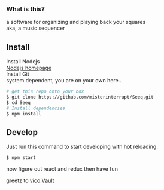 ### What is this?
a software for organizing and playing back your squares  
aka, a music sequencer


## Install
Install Nodejs  
[Nodejs homepage](https://nodejs.org/en/ "go git you some!")  
Install Git  
system dependent, you are on your own here..  
``` bash
# get this repo onto your box
$ git clone https://github.com/misterinterrupt/Seeq.git
$ cd Seeq
# Install dependencies
$ npm install

```
## Develop
Just run this command to start developing with hot reloading.  
``` bash
$ npm start
```  
now figure out react and redux then have fun  

greetz to [vico Vault](https://github.com/gridwalk)
